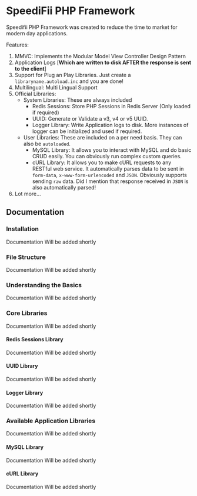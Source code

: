 # SpeediFii PHP Framework

Speedifii PHP Framework was created to reduce the time to market for modern day applications.

Features:

1. MMVC: Implements the Modular Model View Controller Design Pattern
2. Application Logs [**Which are written to disk AFTER the response is sent to the client**]
3. Support for Plug an Play Libraries. Just create a `libraryname.autoload.inc` and you are done!
4. Multilingual: Multi Lingual Support
5. Official Libraries:
    - System Libraries: These are always included
        + Redis Sessions: Store PHP Sessions in Redis Server (Only loaded if required)
        + UUID: Generate or Validate a v3, v4 or v5 UUID.
        + Logger Library: Write Application logs to disk. More instances of logger can be initialized and used if required.
    - User Libraries: These are included on a per need basis. They can also be `autoloaded`.
        + MySQL Library: It allows you to interact with MySQL and do basic CRUD easily. You can obviously run complex custom queries.
        + cURL Library: It allows you to make cURL requests to any RESTful web service. It automatically parses data to be sent in `form-data`, `x-www-form-urlencoded` and `JSON`. Obviously supports sending `raw` data. Did I mention that response received in `JSON` is also automatically parsed!
6. Lot more...

## Documentation

### Installation

Documentation Will be added shortly

### File Structure

Documentation Will be added shortly

### Understanding the Basics

Documentation Will be added shortly

### Core Libraries

Documentation Will be added shortly
    
#### Redis Sessions Library

Documentation Will be added shortly

#### UUID Library

Documentation Will be added shortly

#### Logger Library

Documentation Will be added shortly
    
### Available Application Libraries

Documentation Will be added shortly
    
#### MySQL Library

Documentation Will be added shortly

#### cURL Library

Documentation Will be added shortly



